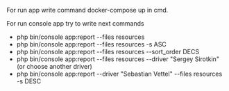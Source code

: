 For run app write command docker-compose up in cmd.

For run console app try to write next commands

- php bin/console app:report --files resources
- php bin/console app:report --files resources -s ASC
- php bin/console app:report --files resources --sort_order DECS
- php bin/console app:report --files resources --driver "Sergey Sirotkin"(or choose another driver)
- php bin/console app:report --driver "Sebastian Vettel" --files resources -s DESC